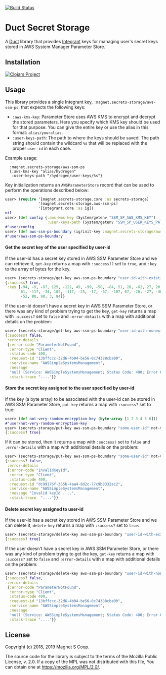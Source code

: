 [![Build Status](https://travis-ci.org/magnetcoop/secret-storage.aws-ssm-ps.svg?branch=master)](https://travis-ci.org/magnetcoop/secret-storage.aws-ssm-ps)
# Duct Secret Storage

A [Duct](https://github.com/duct-framework/duct) library that provides [Integrant](https://github.com/weavejester/integrant) keys for managing user's secret keys stored in AWS System Manager Parameter Store.

## Installation

[![Clojars Project](https://clojars.org/magnet/secret-storage.aws-ssm-ps/latest-version.svg)](https://clojars.org/magnet/secret-storage.aws-ssm-ps)

## Usage

This library provides a single Integrant key, `:magnet.secrets-storage/aws-ssm-ps`, that expects the following keys:

* `:aws-kms-key`: Parameter Store uses AWS KMS to encrypt and decrypt the stored parameters. Here you specify which KMS key should be used for that purpose. You can give the entire key or use the alias in this format: `alias/youralias`.
* `:user-keys-path`: The path to where the keys should be saved. The path string should contain the wildcard `%s` that will be replaced with the proper `user-id` in each case.

Example usage:

``` edn
  :magnet.secrets-storage/aws-ssm-ps
  {:aws-kms-key "alias/hydrogen"
   :user-keys-path "/hydrogen/user-keys/%s"}
```
Key initialization returns an `AWSParameterStore` record that can be used to perform the operations described below:

``` clojure
user> (require '[magnet.secrets-storage.core :as secrets-storage]
               '[magnet.secrets-storage.aws-ssm-ps]
               '[integrant.core :as ig])
nil
user> (def config {:aws-kms-key (System/getenv "SSM_SP_AWS_KMS_KEY")
                   :user-keys-path (System/getenv "SSM_SP_USER_KEYS_PATH")})
#'user/config
user> (def aws-ssm-ps-boundary (ig/init-key :magnet.secrets-storage/aws-ssm-ps config))
#'user/aws-ssm-ps-boundary
```

#### Get the secret key of the user specified by user-id

If the user-id has a secret key stored in AWS SSM Parameter Store and we can retrieve it, `get-key` returns a map with `:success??` set to `true`, and `:key` to the array of bytes for the key.

``` clojure
user> (secrets-storage/get-key aws-ssm-ps-boundary "user-id-with-existing-key")
{:success? true,
 :key [-94, -9, -87, 125, -122, 49, -99, -58, -84, 51, 28, -62, 27, 20,
       61, -117, -34, 102, -117, -25, -17, -67, -107, 67, -26, -27, -40,
       -52, 80, 90, 3, 84]}

```

If the user-id doesn't have a secret key in AWS SSM Parameter Store, or there was any kind of problem trying to get the key, `get-key` returns a map with `:success?` set to `false` and `:error-details` with a map with additional details on the problem:

``` clojure
user> (secrets-storage/get-key aws-ssm-ps-boundary "user-id-with-nonexistent-key")
{:success? false,
 :error-details
 {:error-code "ParameterNotFound",
  :error-type "Client",
  :status-code 400,
  :request-id "13bffccc-32d6-4b94-be56-0c74388cba09",
  :service-name "AWSSimpleSystemsManagement",
  :message
  "null (Service: AWSSimpleSystemsManagement; Status Code: 400; Error Code: ParameterNotFound; Request ID: 13bffccc-32d6-4b94-be56-0c74388cba09)",
  :stack-trace "...."}}
```

#### Store the secret key assigned to the user specified by user-id

If the key (a byte array) to be associated with the user-id can be stored in AWS SSM Parameter Store, `put-key` returns a map with `:success?` set to true:

``` clojure
user> (def not-very-random-encryption-key (byte-array [1 2 3 4 5 6]))
#'user/not-very-random-encryption-key
user> (secrets-storage/put-key aws-ssm-ps-boundary "some-user-id" not-very-random-encryption-key)
{:success? true}
```

If it can be stored, then it returns a map with `:success?` set to `false` and `:error-details` with a map with additional details on the problem:

``` clojure
user> (secrets-storage/put-key aws-ssm-ps-boundary "some-user-id" not-very-random-encryption-key)
{:success? false,
 :error-details
 {:error-code "InvalidKeyId",
  :error-type "Client",
  :status-code 400,
  :request-id "dc99176f-365b-4aa4-8d2c-77c9b8332ac2",
  :service-name "AWSSimpleSystemsManagement",
  :message "Invalid keyId ....",
  :stack-trace  "...."}}
```

#### Delete secret key assigned to user-id

If the user-id has a secret key stored in AWS SSM Parameter Store and we can delete it, `delete-key` returns a map with `:success?` set to `true`:

``` clojure
user> (secrets-storage/delete-key aws-ssm-ps-boundary "user-id-with-existing-key")
{:success? true}
```

If the user doesn't have a secret key in AWS SSM Parameter Store, or there was any kind of problem trying to get the key, `get-key` returns a map with `:success?` set to `false` and `:error-details` with a map with additional details on the problem:

``` clojure
user> (secrets-storage/delete-key aws-ssm-ps-boundary "user-id-with-nonexistent-key")
{:success? false,
 :error-details
 {:error-code "ParameterNotFound",
  :error-type "Client",
  :status-code 400,
  :request-id "13bffccc-32d6-4b94-be56-0c74388cba09",
  :service-name "AWSSimpleSystemsManagement",
  :message
  "null (Service: AWSSimpleSystemsManagement; Status Code: 400; Error Code: ParameterNotFound; Request ID: 13bffccc-32d6-4b94-be56-0c74388cba09)",
  :stack-trace "...."}}
```

## License

Copyright (c) 2018, 2019 Magnet S Coop.

The source code for the library is subject to the terms of the Mozilla Public License, v. 2.0. If a copy of the MPL was not distributed with this file, You can obtain one at https://mozilla.org/MPL/2.0/.
